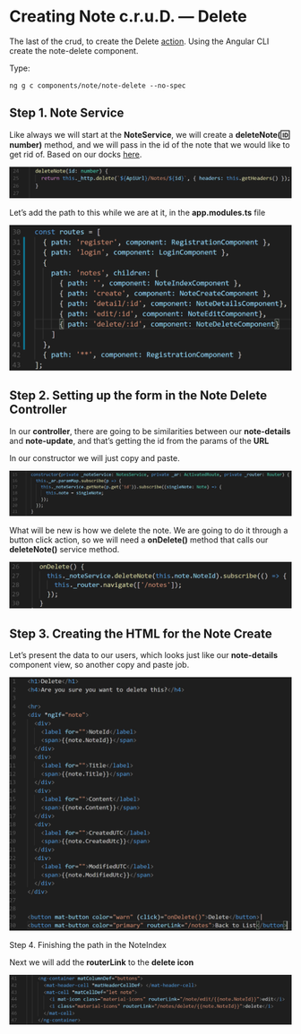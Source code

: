 # Creating Note c.r.u.D. — Delete 

The last of the crud, to create the Delete [action](https://media.giphy.com/media/26xBIUj4Y6K2LcIz6/source.gif). Using the Angular CLI create the note-delete component. 

Type: 
```shell
ng g c components/note/note-delete --no-spec
```

## Step 1. Note Service 

Like always we will start at the **NoteService**, we will create a **deleteNote(:id: number)** method, and we will pass in the id of the note that we would like to get rid of. Based on our docks [here](http://kcpelevennoteapie.azurewebsites.net/swagger/ui/index#!/Notes/Notes_Delete).

![alt text](./images/0.014/00.PNG "Logo Title Text 1")

Let’s add the path to this while we are at it, in the **app.modules.ts** file

![alt text](./images/0.014/01.PNG "Logo Title Text 1")

## Step 2. Setting up the form in the Note Delete Controller

In our **controller**, there are going to be similarities between our **note-details** and **note-update**, and that’s getting the id from the params of the **URL**

In our constructor we will just copy and paste. 

![alt text](./images/0.014/02.PNG "Logo Title Text 1")

What will be new is how we delete the note. We are going to do it through a button click action, so we will need a **onDelete()** method that calls our **deleteNote()** service method.

![alt text](./images/0.014/03.PNG "Logo Title Text 1")

## Step 3. Creating the HTML for the Note Create

Let’s present the data to our users, which looks just like our **note-details** component view, so another copy and paste job.

![alt text](./images/0.014/04.PNG "Logo Title Text 1")

Step 4. Finishing the path in the NoteIndex

Next we will add the **routerLink** to the **delete icon**

![alt text](./images/0.014/05.PNG "Logo Title Text 1")
